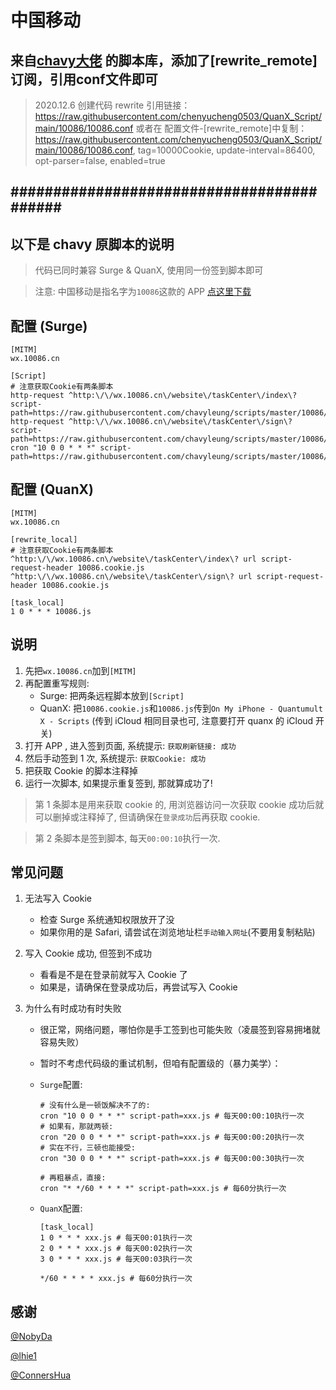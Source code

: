 # 中国移动

## 来自[chavy大佬](https://github.com/chavyleung/scripts) 的脚本库，添加了[rewrite_remote]订阅，引用conf文件即可
> 2020.12.6 创建代码
> rewrite 引用链接：https://raw.githubusercontent.com/chenyucheng0503/QuanX_Script/main/10086/10086.conf
> 或者在 配置文件-[rewrite_remote]中复制：https://raw.githubusercontent.com/chenyucheng0503/QuanX_Script/main/10086/10086.conf, tag=10000Cookie, update-interval=86400, opt-parser=false, enabled=true



## \##########################################
## 以下是 chavy 原脚本的说明
> 代码已同时兼容 Surge & QuanX, 使用同一份签到脚本即可

> 注意: 中国移动是指名字为`10086`这款的 APP [点这里下载](https://apps.apple.com/cn/app/10086-%E4%B8%AD%E5%9B%BD%E7%A7%BB%E5%8A%A8%E5%87%BA%E5%93%81/id1004816017)

## 配置 (Surge)

```properties
[MITM]
wx.10086.cn

[Script]
# 注意获取Cookie有两条脚本
http-request ^http:\/\/wx.10086.cn\/website\/taskCenter\/index\? script-path=https://raw.githubusercontent.com/chavyleung/scripts/master/10086/10086.cookie.js
http-request ^http:\/\/wx.10086.cn\/website\/taskCenter\/sign\? script-path=https://raw.githubusercontent.com/chavyleung/scripts/master/10086/10086.cookie.js
cron "10 0 0 * * *" script-path=https://raw.githubusercontent.com/chavyleung/scripts/master/10086/10086.js
```

## 配置 (QuanX)

```properties
[MITM]
wx.10086.cn

[rewrite_local]
# 注意获取Cookie有两条脚本
^http:\/\/wx.10086.cn\/website\/taskCenter\/index\? url script-request-header 10086.cookie.js
^http:\/\/wx.10086.cn\/website\/taskCenter\/sign\? url script-request-header 10086.cookie.js

[task_local]
1 0 * * * 10086.js
```

## 说明

1. 先把`wx.10086.cn`加到`[MITM]`
2. 再配置重写规则:
   - Surge: 把两条远程脚本放到`[Script]`
   - QuanX: 把`10086.cookie.js`和`10086.js`传到`On My iPhone - Quantumult X - Scripts` (传到 iCloud 相同目录也可, 注意要打开 quanx 的 iCloud 开关)
3. 打开 APP , 进入签到页面, 系统提示: `获取刷新链接: 成功`
4. 然后手动签到 1 次, 系统提示: `获取Cookie: 成功`
5. 把获取 Cookie 的脚本注释掉
6. 运行一次脚本, 如果提示重复签到, 那就算成功了!

> 第 1 条脚本是用来获取 cookie 的, 用浏览器访问一次获取 cookie 成功后就可以删掉或注释掉了, 但请确保在`登录成功`后再获取 cookie.

> 第 2 条脚本是签到脚本, 每天`00:00:10`执行一次.

## 常见问题

1. 无法写入 Cookie

   - 检查 Surge 系统通知权限放开了没
   - 如果你用的是 Safari, 请尝试在浏览地址栏`手动输入网址`(不要用复制粘贴)

2. 写入 Cookie 成功, 但签到不成功

   - 看看是不是在登录前就写入 Cookie 了
   - 如果是，请确保在登录成功后，再尝试写入 Cookie

3. 为什么有时成功有时失败

   - 很正常，网络问题，哪怕你是手工签到也可能失败（凌晨签到容易拥堵就容易失败）
   - 暂时不考虑代码级的重试机制，但咱有配置级的（暴力美学）：

   - `Surge`配置:

     ```properties
     # 没有什么是一顿饭解决不了的:
     cron "10 0 0 * * *" script-path=xxx.js # 每天00:00:10执行一次
     # 如果有，那就两顿:
     cron "20 0 0 * * *" script-path=xxx.js # 每天00:00:20执行一次
     # 实在不行，三顿也能接受:
     cron "30 0 0 * * *" script-path=xxx.js # 每天00:00:30执行一次

     # 再粗暴点，直接:
     cron "* */60 * * * *" script-path=xxx.js # 每60分执行一次
     ```

   - `QuanX`配置:

     ```properties
     [task_local]
     1 0 * * * xxx.js # 每天00:01执行一次
     2 0 * * * xxx.js # 每天00:02执行一次
     3 0 * * * xxx.js # 每天00:03执行一次

     */60 * * * * xxx.js # 每60分执行一次
     ```

## 感谢

[@NobyDa](https://github.com/NobyDa)

[@lhie1](https://github.com/lhie1)

[@ConnersHua](https://github.com/ConnersHua)

